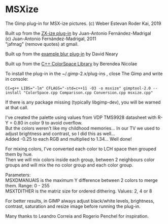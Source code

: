 # MSXize

The Gimp plug-in for MSX-ize pictures. (c) Weber Estevan Roder Kai, 2019

Built up from the [ZX-ize plug-in](http://jafma.net/software/zxscreen/) by Juan-Antonio Fernández-Madrigal  
(c) Juan-Antonio Fernández-Madrigal, 2011  
"jafmag" (remove quotes) at gmail.

Built up from the [example blur plug-in](http://developer.gimp.org/writing-a-plug-in/1/index.html) by David Neary  

Built up from the [C++ ColorSpace Library](https://github.com/berendeanicolae/ColorSpace) by Berendea Nicolae  

To install the plug-in in the ~/.gimp-2.x/plug-ins , close The Gimp and write in console:
	
`CC=g++ LIBS="-lm" CFLAGS="-std=c++11 -O3 -o msxize" gimptool-2.0 --install "ColorSpace.cpp Comparison.cpp Conversion.cpp msxize.cpp"`
	
If there is any package missing (typically libgimp-dev), you will be warned at that call.

I've created the palette using values from VDP TMS9928 datasheet with R-Y = 0.80 in color 9 to avoid overflow.  
But the colors weren't like my childhood memories... In our TV we used to adjust brightness and contrast, so I did this as well...  
Added -0.25 to each RGB and multiplied to 1.34...  Well done!

For mixing colors, I've converted each color to LCH space then grouped them by hue.  
Then we will mix colors inside each group, between 2 neighbours color groups and will mix the no color group and each color group.

Parameters:  
MSXDMANUAIS is the maximum Y difference between 2 colors to merge them. Range: 0 - 255  
MSXTDITHER is the matriz size for ordered dithering. Values: 2, 4 or 8

For better results, in GIMP always adjust black/white levels, brightness, contrast, saturation and resize image before running the plug-in.

Many thanks to Leandro Correia and Rogerio Penchel for inspiration.
